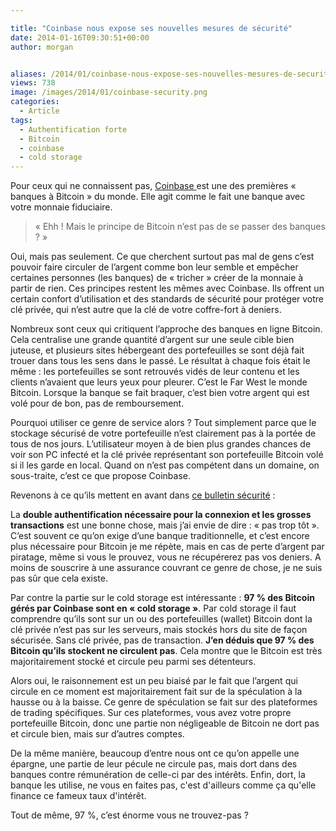 ```yaml
---

title: "Coinbase nous expose ses nouvelles mesures de sécurité"
date: 2014-01-16T09:30:51+00:00
author: morgan


aliases: /2014/01/coinbase-nous-expose-ses-nouvelles-mesures-de-securite/
views: 738
image: /images/2014/01/coinbase-security.png
categories:
  - Article
tags:
  - Authentification forte
  - Bitcoin
  - coinbase
  - cold storage
---
```

Pour ceux qui ne connaissent pas, [Coinbase ](https://coinbase.com/about)est une des premières « banques à Bitcoin » du monde. Elle agit comme le fait une banque avec votre monnaie fiduciaire.

> « Ehh ! Mais le principe de Bitcoin n’est pas de se passer des banques ? »

Oui, mais pas seulement. Ce que cherchent surtout pas mal de gens c’est pouvoir faire circuler de l’argent comme bon leur semble et empêcher certaines personnes (les banques) de « tricher » créer de la monnaie à partir de rien. Ces principes restent les mêmes avec Coinbase. Ils offrent un certain confort d’utilisation et des standards de sécurité pour protéger votre clé privée, qui n’est autre que la clé de votre coffre-fort à deniers.

Nombreux sont ceux qui critiquent l’approche des banques en ligne Bitcoin. Cela centralise une grande quantité d’argent sur une seule cible bien juteuse, et plusieurs sites hébergeant des portefeuilles se sont déjà fait trouer dans tous les sens dans le passé. Le résultat à chaque fois était le même : les portefeuilles se sont retrouvés vidés de leur contenu et les clients n’avaient que leurs yeux pour pleurer. C’est le Far West le monde Bitcoin. Lorsque la banque se fait braquer, c’est bien votre argent qui est volé pour de bon, pas de remboursement.

Pourquoi utiliser ce genre de service alors ? Tout simplement parce que le stockage sécurisé de votre portefeuille n’est clairement pas à la portée de tous de nos jours. L’utilisateur moyen à de bien plus grandes chances de voir son PC infecté et la clé privée représentant son portefeuille Bitcoin volé si il les garde en local. Quand on n’est pas compétent dans un domaine, on sous-traite, c’est ce que propose Coinbase.

Revenons à ce qu’ils mettent en avant dans [ce bulletin sécurité](http://bit.ly/LeH51J) :

La **double authentification nécessaire pour la connexion et les grosses transactions** est une bonne chose, mais j’ai envie de dire : « pas trop tôt ». C’est souvent ce qu’on exige d’une banque traditionnelle, et c’est encore plus nécessaire pour Bitcoin je me répète, mais en cas de perte d’argent par piratage, même si vous le prouvez, vous ne récupérerez pas vos deniers. A moins de souscrire à une assurance couvrant ce genre de chose, je ne suis pas sûr que cela existe.

Par contre la partie sur le cold storage est intéressante : **97 % des Bitcoin gérés par Coinbase sont en « cold storage »**. Par cold storage il faut comprendre qu’ils sont sur un ou des portefeuilles (wallet) Bitcoin dont la clé privée n’est pas sur les serveurs, mais stockés hors du site de façon sécurisée. Sans clé privée, pas de transaction. **J’en déduis que 97 % des Bitcoin qu’ils stockent ne circulent pas**. Cela montre que le Bitcoin est très majoritairement stocké et circule peu parmi ses détenteurs.

Alors oui, le raisonnement est un peu biaisé par le fait que l’argent qui circule en ce moment est majoritairement fait sur de la spéculation à la hausse ou à la baisse. Ce genre de spéculation se fait sur des plateformes de trading spécifiques. Sur ces plateformes, vous avez votre propre portefeuille Bitcoin, donc une partie non négligeable de Bitcoin ne dort pas et circule bien, mais sur d’autres comptes.

De la même manière, beaucoup d’entre nous ont ce qu’on appelle une épargne, une partie de leur pécule ne circule pas, mais dort dans des banques contre rémunération de celle-ci par des intérêts. Enfin, dort, la banque les utilise, ne vous en faites pas, c'est d'ailleurs comme ça qu'elle finance ce fameux taux d'intérêt.

Tout de même, 97 %, c’est énorme vous ne trouvez-pas ?
